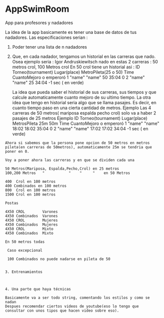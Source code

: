 # AppSwimRoom
App para profesores y nadadores

La idea de la app basicamente es tener una base de datos de tus nadadores. Las especificaciones serian :
  1. Poder tener una lista de n nadadores
  2. Que, en cada nadador, tengamos un historial en las carreras que nado. Osea ejemplo seria :
        Igor Andruskiewitsch nado en estas 2 carreras : 50 metros crol, 100 Metros crol
        En 50 crol tiene un historial asi :
    ID    Torneo(tournament)  Lugar(place)   MetroPileta(25 o 50)               Time          CuantoMejoro o emperoró
     1    "name"                 "name"              50                        35:04             0 
     2    "name"                 "name"              25                        34:04            -1 sec ( en verde)
     
     La idea que pueda saber el historial de sus carreras, sus tiempos y que calcule automaticamente cuanto mejoro de su ultimo tiempo.
     La otra idea que tengo en historial seria algo que se llama pasajes. Es decir, en cuanto tiempo paso en una cierta cantidad de metros.
     Ejemplo 
        Las 4 carreras de 50 metros( mariposa espalda pecho crol) solo va a haber 2 pasajes de 25 metros
        Ejemplo 
         ID    Torneo(tournament)  Lugar(place)   MetrosPileta        25m         50m         Time     CuantoMejoro o emperoró
     1    "name"                 "name"                               18:02      18:02       35:04                 0 
     2    "name"                 "name"                               17:02      17:02       34:04      -1 sec ( en verde)
    
    Ahora si sabemos que la persona pone opcion de 50 metros en metros pileta(en carreras de 50metros), automaticamente 25m se tendria que poner en 0.
    
    Voy a poner ahora las carreras y en que se dividen cada una
    
    50 Metros(Mariposa, Espalda,Pecho,Crol) en 25 metros
    100,200 Metros   "           "    "     "    en 50 Metros
    
    400  Crol en 100 metros
    400 Combinados en 100 metros
    800  Crol en 100 metros
    1500 Crol en 100 metros
    
    Postas
    
    4X50 CROL        Varones 
    4X50 Combinados  Varones
    4X50 CROL        Mujeres
    4X50 Combinados  Mujeres
    4X50 CROL        Mixto
    4X50 Combinados  Mixto
    
    En 50 metros todas 
    
     Caso excepcional 
      
     100 Combinados no puede nadarse en pileta de 50
     
    
    3. Entrenamientos
    
 
    
    4. Una parte que haya técnicas
    
    Basicamente va a ser todo string, comentando los estilos y como se nadan
    Despues recomendar ciertos videos de youtube(eso lo tengo que consultar con unos tipos que hacen video sobre eso).
    
    
    
        
